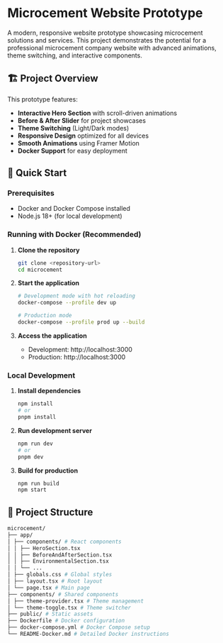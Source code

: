 # Microcement Website Prototype

A modern, responsive website prototype showcasing microcement solutions and services. This project demonstrates the potential for a professional microcement company website with advanced animations, theme switching, and interactive components.

## 🏗️ Project Overview

This prototype features:
- **Interactive Hero Section** with scroll-driven animations
- **Before & After Slider** for project showcases
- **Theme Switching** (Light/Dark modes)
- **Responsive Design** optimized for all devices
- **Smooth Animations** using Framer Motion
- **Docker Support** for easy deployment

## 🚀 Quick Start

### Prerequisites
- Docker and Docker Compose installed
- Node.js 18+ (for local development)

### Running with Docker (Recommended)

1. **Clone the repository**
   ```bash
   git clone <repository-url>
   cd microcement
   ```

2. **Start the application**
   ```bash
   # Development mode with hot reloading
   docker-compose --profile dev up
   
   # Production mode
   docker-compose --profile prod up --build
   ```

3. **Access the application**
   - Development: http://localhost:3000
   - Production: http://localhost:3000

### Local Development

1. **Install dependencies**
   ```bash
   npm install
   # or
   pnpm install
   ```

2. **Run development server**
   ```bash
   npm run dev
   # or
   pnpm dev
   ```

3. **Build for production**
   ```bash
   npm run build
   npm start
   ```

## 📁 Project Structure 
``` bash
microcement/
├── app/
│ ├── components/ # React components
│ │ ├── HeroSection.tsx
│ │ ├── BeforeAndAfterSection.tsx
│ │ ├── EnvironmentalSection.tsx
│ │ └── ...
│ ├── globals.css # Global styles
│ ├── layout.tsx # Root layout
│ └── page.tsx # Main page
├── components/ # Shared components
│ ├── theme-provider.tsx # Theme management
│ └── theme-toggle.tsx # Theme switcher
├── public/ # Static assets
├── Dockerfile # Docker configuration
├── docker-compose.yml # Docker Compose setup
└── README-Docker.md # Detailed Docker instructions

```